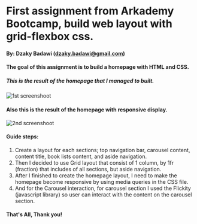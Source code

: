 # First assignment from Arkademy Bootcamp, build web layout with grid-flexbox css.
#### By: Dzaky Badawi (dzaky.badawi@gmail.com)

#### The goal of this assignment is to build a homepage with HTML and CSS.

##### This is the result of the homepage that I managed to built.
![1st screenshoot](https://previews.dropbox.com/p/thumb/AAv9aTW9zBfrWAbDUQYham8A3WaoWW9u4Cyusw1OFgmZ1Guy38VDZltfkuN68kz1Y2JHX5uuX7jpNaMj1QuRbjZAl4J-Yo_oQr-xr1FmF83nl2LgLrZmnpqTSgMwCTMjn7Ysmk0ubV1qQs6R5bBHfXsLSGzbPYVZzmJkrl4_bji0CBFaqJef3uXdva-Psu9iseQ7-fL_t9pchiUjQWVykkmrucXQyy5spe1yTBijVpyCHVLkXsjYgH8pTe1WCjS7gg9i7tG6Ez920vnjLzBMDxwMFjXAzo0-fGYaMexw0XA_tH5IWU-pEIMzK2xrXGCXtsq0Pfzyge1vOOE0yBpmYpL0/p.png?fv_content=true&size_mode=5)

#### Also this is the result of the homepage with responsive display.
![2nd screenshoot](https://previews.dropbox.com/p/thumb/AAtny1N8VuUsTYOoTnASwMtH0MDhhLdClL_lP8pYxYFjmEXWVgRDRCRkrHMpX6zqtfOSkWhXL8O4lgBcDVe46Xmcyv5BUcoTeJDQyvNZ463a1bwSGSr9DLhsWwFa04gWBhjg5B99nnHUQbREC7W1VOGXRbknRf0b5I5U1paaoQTJP4R7tNIq8Is9V2O3v8crXUNSWpROB8AcbHiwKxDGBtT1SuS4HQmfo2q6VQXLpuiVQERMnq7vIaMiYjXly_10uqQaXGIQtWpEDppcf__vy4I2VKLQCZeiM96CIOOGPNdG7uIjczPXPIbMiO-E6RDnFccap6m-wEW2FRVRTCwKMFfz/p.png?fv_content=true&size_mode=5)

#### Guide steps:
1. Create a layout for each sections; top navigation bar, carousel content, content title, book lists content, and aside navigation.
2. Then I decided to use Grid layout that consist of 1 column, by 1fr (fraction) that includes of all sections, but aside navigation.
3. After I finished to create the homepage layout, I need to make the homepage become responsive by using media queries in the CSS file.
4. And for the Carousel interaction, for carousel section I used the Flickity (javascript library) so user can interact with the content on the carousel section.

#### That's All, Thank you!

